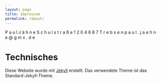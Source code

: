 ```yaml
---
layout: page
title: Impressum
permalink: /about/
---
```


P a u l  J ä h n e
S c h u l s t r a ß e  1 2
0 4 6 8 7  T r e b s e n
p a u l . j a e h n e @ g m x . d e

# Technisches

Diese Website wurde mit [Jekyll](http://jekyllrb.com) erstellt. Das verwendete Theme ist das Standard-Jekyll-Theme.

